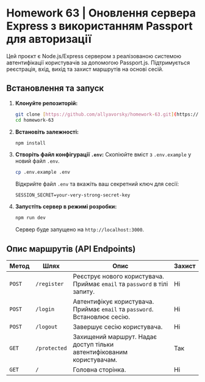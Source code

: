 # Homework 63 | Оновлення сервера Express з використанням Passport для авторизації

Цей проєкт є Node.js/Express сервером з реалізованою системою автентифікації користувачів за допомогою Passport.js. Підтримується реєстрація, вхід, вихід та захист маршрутів на основі сесій.

## Встановлення та запуск

1.  **Клонуйте репозиторій:**

    ```bash
    git clone [https://github.com/allyavorsky/homework-63.git](https://github.com/allyavorsky/homework-63.git)
    cd homework-63
    ```

2.  **Встановіть залежності:**

    ```bash
    npm install
    ```

3.  **Створіть файл конфігурації `.env`:**
    Скопіюйте вміст з `.env.example` у новий файл `.env`.

    ```bash
    cp .env.example .env
    ```

    Відкрийте файл `.env` та вкажіть ваш секретний ключ для сесії:

    ```
    SESSION_SECRET=your-very-strong-secret-key
    ```

4.  **Запустіть сервер в режимі розробки:**
    ```bash
    npm run dev
    ```
    Сервер буде запущено на `http://localhost:3000`.

## Опис маршрутів (API Endpoints)

| Метод  | Шлях         | Опис                                                                       | Захист |
| ------ | ------------ | -------------------------------------------------------------------------- | ------ |
| `POST` | `/register`  | Реєструє нового користувача. Приймає `email` та `password` в тілі запиту.  | Ні     |
| `POST` | `/login`     | Автентифікує користувача. Приймає `email` та `password`. Встановлює сесію. | Ні     |
| `POST` | `/logout`    | Завершує сесію користувача.                                                | Ні     |
| `GET`  | `/protected` | Захищений маршрут. Надає доступ тільки автентифікованим користувачам.      | Так    |
| `GET`  | `/`          | Головна сторінка.                                                          | Ні     |
